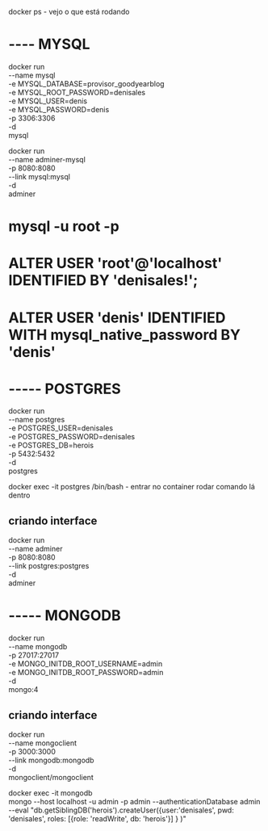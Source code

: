 docker ps - vejo o que está rodando

# ---- MYSQL
docker run \
    --name mysql \
    -e MYSQL_DATABASE=provisor_goodyearblog \
    -e MYSQL_ROOT_PASSWORD=denisales \
    -e MYSQL_USER=denis \
    -e MYSQL_PASSWORD=denis \
    -p 3306:3306 \
    -d \
    mysql

docker run \
    --name adminer-mysql \
    -p 8080:8080 \
    --link mysql:mysql \
    -d \
    adminer


# mysql -u root -p 
# ALTER USER 'root'@'localhost' IDENTIFIED BY 'denisales!';
# ALTER USER 'denis' IDENTIFIED WITH mysql_native_password BY 'denis'



# ----- POSTGRES
docker run \
    --name postgres \
    -e POSTGRES_USER=denisales \
    -e POSTGRES_PASSWORD=denisales \
    -e POSTGRES_DB=herois \
    -p 5432:5432 \
    -d \
    postgres

docker exec -it postgres /bin/bash - entrar no container rodar comando lá dentro

## criando interface
docker run \
    --name adminer \
    -p 8080:8080 \
    --link postgres:postgres \
    -d \
    adminer

# ----- MONGODB

docker run \
    --name mongodb \
    -p 27017:27017 \
    -e MONGO_INITDB_ROOT_USERNAME=admin \
    -e MONGO_INITDB_ROOT_PASSWORD=admin \
    -d \
    mongo:4

## criando interface
docker run \
    --name mongoclient \
    -p 3000:3000 \
    --link mongodb:mongodb \
    -d \
    mongoclient/mongoclient

docker exec -it mongodb \
    mongo --host localhost -u admin -p admin --authenticationDatabase admin \
    --eval "db.getSiblingDB('herois').createUser({user:'denisales', pwd: 'denisales', roles: [{role: 'readWrite', db: 'herois'}] } )"
